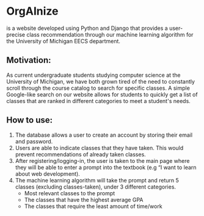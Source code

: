 # OrgAInize 
is a website developed using Python and Django that provides a user-precise class recommendation through our machine learning algorithm for the University of Michigan EECS department. 

## Motivation: 
As current undergraduate students studying computer science at the University of Michigan, we have both grown tired of the need to constantly scroll through the course catalog to search for specific classes. A simple Google-like search on our website allows for students to quickly get a list of classes that are ranked in different categories to meet a student's needs. 

## How to use: 
1. The database allows a user to create an account by storing their email and password.
2. Users are able to indicate classes that they have taken. This would prevent recommendations of already taken classes. 
3. After registering/logging-in, the user is taken to the main page where they will be able to enter a prompt into the textbook (e.g “I want to learn about web development). 
4.  The machine learning algorithm will take the prompt and return 5 classes (excluding classes-taken), under 3 different categories. 
    - Most relevant classes to the prompt
    - The classes that have the highest average GPA
    - The classes that require the least amount of time/work

